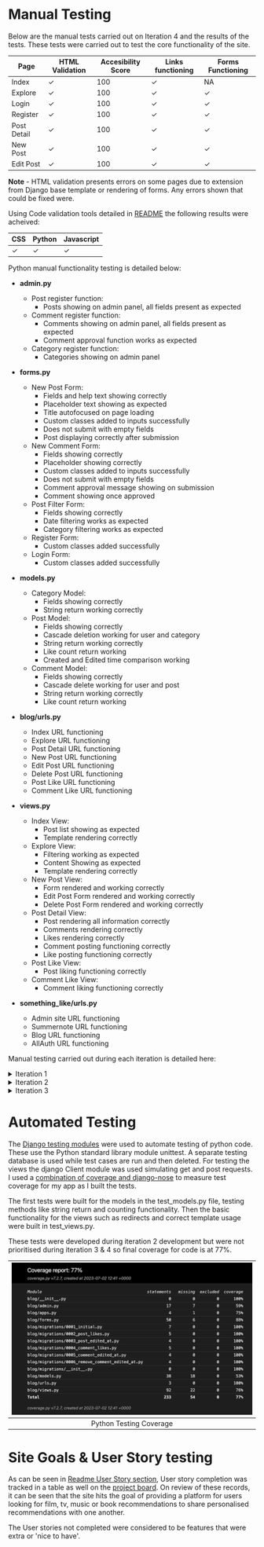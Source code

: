 # Manual Testing

Below are the manual tests carried out on Iteration 4 and the results of the tests. These tests were carried out to test the core functionality of the site.

| Page  | HTML Validation | Accesibility Score | Links functioning | Forms Functioning
| ------------- | ------------- | ------------- | ------------- | ------------- |
| Index  | &check; | 100 | &check; | NA |
| Explore  | &check; | 100 | &check; | &check; |
| Login  | &check; | 100  | &check; | &check; |
| Register  | &check; | 100 | &check; | &check; |
| Post Detail  | &check; | 100 | &check; | &check; |
| New Post  | &check; | 100 | &check; | &check; |
| Edit Post  | &check; | 100 | &check; | &check; |

**Note** - HTML validation presents errors on some pages due to extension from Django base template or rendering of forms. Any errors shown that could be fixed were.

Using Code validation tools detailed in [README](README.md#testing) the following results were acheived:

| CSS  | Python | Javascript |
| ------------- | ------------- | ------------- |
| &check; | &check; | &check; |

Python manual functionality testing is detailed below:
- **admin.py**
  - Post register function:
    - Posts showing on admin panel, all fields present as expected
  - Comment register function:
    - Comments showing on admin panel, all fields present as expected
    - Comment approval function works as expected
  - Category register function:
    - Categories showing on admin panel

- **forms.py**
  - New Post Form:
    - Fields and help text showing correctly
    - Placeholder text showing as expected
    - Title autofocused on page loading
    - Custom classes added to inputs successfully
    - Does not submit with empty fields
    - Post displaying correctly after submission
  - New Comment Form:
    - Fields showing correctly
    - Placeholder showing correctly
    - Custom classes added to inputs successfully
    - Does not submit with empty fields
    - Comment approval message showing on submission
    - Comment showing once approved
  - Post Filter Form:
    - Fields showing correctly
    - Date filtering works as expected
    - Category filtering works as expected
  - Register Form:
    - Custom classes added successfully
  - Login Form:
    - Custom classes added successfully
- **models.py**
  - Category Model:
    - Fields showing correctly
    - String return working correctly
  - Post Model:
    - Fields showing correctly
    - Cascade deletion working for user and category
    - String return working correctly
    - Like count return working
    - Created and Edited time comparison working
  - Comment Model:
    - Fields showing correctly
    - Cascade delete working for user and post
    - String return working correctly
    - Like count return working
- **blog/urls.py**
  - Index URL functioning
  - Explore URL functioning
  - Post Detail URL functioning
  - New Post URL functioning
  - Edit Post URL functioning
  - Delete Post URL functioning
  - Post Like URL functioning
  - Comment Like URL functioning
- **views.py**
  - Index View:
    - Post list showing as expected
    - Template rendering correctly
  - Explore View:
    - Filtering working as expected
    - Content Showing as expected
    - Template rendering correctly
  - New Post View:
    - Form rendered and working correctly
    - Edit Post Form rendered and working correctly
    - Delete Post Form rendered and working correctly
  - Post Detail View:
    - Post rendering all information correctly
    - Comments rendering correctly
    - Likes rendering correctly
    - Comment posting functioning correctly
    - Like posting functioning correctly
  - Post Like View:
    - Post liking functioning correctly
  - Comment Like View:
    - Comment liking functioning correctly
- **something_like/urls.py**
  - Admin site URL functioning
  - Summernote URL functioning
  - Blog URL functioning
  - AllAuth URL functioning

Manual testing carried out during each iteration is detailed here:

<details>
<summary>Iteration 1</summary>

### Accessibility 

Lighthouse Testing was conducted on the first iteration of the site to detect accessibility issues with the initial design. A score of 100 was acheived with nothing to address at this stage of development.

| ![Iteration 1 Lighthouse](/assets/readme_images/iteration_1_lighthouse.png) |
|:--:|
|Iteration 1 Lighthouse Test|

### HTML 

The code at this stage of development was passed into the [W3 HTML Validator](https://validator.w3.org/), with 2 solvable issues being presented - button hierarchy on Edit Post page and form action on Delete Post page. Both of these issues were resolved.

| ![Iteration 1 HTML Button Error](/assets/readme_images/iteration1_button_html_error.png) |
|:--:|
|Iteration 1 HTML Button Error|

| ![Iteration 1 HTML Form Action Error](/assets/readme_images/iteration1_form_action_error.png) |
|:--:|
|Iteration 1 HTML Form Action Error|

The other issues highlighted by the validator were related to the use of Django templating in the HTML files.
</details>

<details>

<summary>Iteration 2</summary>

### Python

Manual testing was completed to ensure views, urls and templates were hooked up properly. Forms were also tested to ensure they functioned as intended.

### Javascript

Javascript automated testing using Jest was not implemented in this Iteration due to the minimal amount of JS present (One function to time out messages). This was manually tested and further JS added will be subject to automated testing.

### HTML 

The code at this stage of development was passed into the [W3 HTML Validator](https://validator.w3.org/), some small issues were presented such as extra closing tags and unecessary closing slash on input elements. These were resolved and no issues currently showing. 

### CSS

CSS code was passed into the [Jigsaw CSS Validation Service](https://jigsaw.w3.org/css-validator/). No errors were found.

### Accessibility 

Running lighthouse test on the site at this stage produced a score of 100 for accessibility.

| ![Iteration 2 Lighthouse](/assets/readme_images/iteration_2_lighthouse.png) |
|:--:|
|Iteration 2 Lighthouse Test|

### Site Goal testing

#### User Experience
The site should is intuitive and easily navigable, provides feedback to user actions, responsive to different screen sizes and accessible.

#### Functionality
A user can register and login, becoming authorised. They can then create a categorised post detailing a piece of work they like. They can also comment on other posts as well as edit and delete their posts and comments. Unauthorised users can view posts and comments on the site.

#### Content
The site contains core content of post previews, post details categorised posts and comments underneath posts

</details>

<details>

<summary>Iteration 3</summary>

### Python

Manual testing was again performed to ensure views, urls and templates were hooked up properly. Forms were also tested to ensure they still functioned as intended.

No additional automated testing was added in this iteration.

### Javascript

JS functionality tested manual and functioning. No automated tests developed.

### HTML 

The code at this stage of development was passed into the [W3 HTML Validator](https://validator.w3.org/), no issues were found.

### CSS

CSS code was passed into the [Jigsaw CSS Validation Service](https://jigsaw.w3.org/css-validator/). The following error was presented, where 'center' had been used as a value for float when this is not a valid value. Removing this line removed the error and meant the code passed.

| ![Iteration 3 CSS](/assets/readme_images/iteration_3_CSS_error.png) |
|:--:|
|Iteration 3 CSS Error|

### Accessibility 

Running lighthouse test on the site at this stage produced a score of 97 for accessibility. The failing issues were related to contrast ratio between background and foreground elements. This will be addressed in Iteration 4 development.

| ![Iteration 3 Lighthouse](/assets/readme_images/iteration_3_lighthouse.png) |
|:--:|
|Iteration 3 Lighthouse Test|

### Site Goal testing

The site still meets the goals set out at the beginning of development, as laid out in Iteration 2 Site Goal Testing.

</details>

# Automated Testing

The [Django testing modules](https://docs.djangoproject.com/en/4.2/topics/testing/overview/) were used to automate testing of python code. These use the Python standard library module unittest. A separate testing database is used while test cases are run and then deleted. For testing the views the django Client module was used simulating get and post requests. I used a [combination of coverage and django-nose](https://django-testing-docs.readthedocs.io/en/latest/coverage.html) to measure test coverage for my app as I built the tests.

The first tests were built for the models in the test_models.py file, testing methods like string return and counting functionality. Then the basic functionality for the views such as redirects and correct template usage were built in test_views.py.

These tests were developed during iteration 2 development but were not prioritised during iteration 3 & 4 so final coverage for code is at 77%.

| ![Coverage Report](/assets/readme_images/coverage_report.png) |
|:--:|
|Python Testing Coverage|

# Site Goals & User Story testing

As can be seen in [Readme User Story section](README.md#user-stories), User story completion was tracked in a table as well on the [project board](https://github.com/users/eosull/projects/7). On review of these records, it can be seen that the site hits the goal of providing a platform for users looking for film, tv, music or book recommendations to share personalised recommendations with one another.

The User stories not completed were considered to be features that were extra or 'nice to have'. 